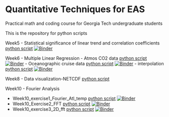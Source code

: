 # Quantitative Techniques for EAS 
Practical math and coding course for Georgia Tech undergraduate students

This is the repository for python scripts

Week5 - Statistical significance of linear trend and correlation coefficients [python script](https://github.com/eas2655-taka/python_scripts/blob/main/F2021/Week5_exercise.ipynb) [![Binder](https://mybinder.org/badge_logo.svg)](https://mybinder.org/v2/gh/eas2655-taka/python_scripts/HEAD?filepath=F2021%2FWeek5_exercise.ipynb)

Week6 - Multiple Linear Regression - Atmos CO2 data [python script](https://github.com/eas2655-taka/python_scripts/blob/main/F2021/week6_MLR_atmosCO2.ipynb) [![Binder](https://mybinder.org/badge_logo.svg)](https://mybinder.org/v2/gh/eas2655-taka/python_scripts/HEAD?filepath=F2021%2Fweek6_MLR_atmosCO2.ipynb) - Oceanographic cruise data [python script](https://github.com/eas2655-taka/python_scripts/blob/main/F2021/week6_MLR_ocean.ipynb) [![Binder](https://mybinder.org/badge_logo.svg)](https://mybinder.org/v2/gh/eas2655-taka/python_scripts/HEAD?filepath=F2021%2Fweek6_MLR_ocean.ipynb) - interpolation [python script](https://github.com/eas2655-taka/python_scripts/blob/main/F2021/interpolation.ipynb) [![Binder](https://mybinder.org/badge_logo.svg)](https://mybinder.org/v2/gh/eas2655-taka/python_scripts/HEAD?filepath=F2021%2Finterpolation.ipynb)

Week8 - Data visualization-NETCDF [python script](https://github.com/eas2655-taka/python_scripts/blob/main/F2021/Week8_exercise1_NETCDF.ipynb)  

Week10 - Fourier Analysis 
- Week10_exercise1_Fourier_Atl_temp [python script](https://github.com/eas2655-taka/python_scripts/blob/main/F2021/Week10_exercise1_Fourier_Atl_temp.ipynb)  [![Binder](https://mybinder.org/badge_logo.svg)](https://mybinder.org/v2/gh/eas2655-taka/python_scripts/HEAD?labpath=%2FF2021%2FWeek10_exercise1_Fourier_Atl_temp.ipynb) 
- Week10_Exercise2_FFT [python script](https://github.com/eas2655-taka/python_scripts/blob/main/F2021/Week10_Exercise2_FFT.ipynb)  [![Binder](https://mybinder.org/badge_logo.svg)](https://mybinder.org/v2/gh/eas2655-taka/python_scripts/HEAD?labpath=%2FF2021%2FWeek10_Exercise2_FFT.ipynb)
- Week10_exercise3_2D_fft [python script](https://github.com/eas2655-taka/python_scripts/blob/main/F2021/Week10_exercise3_2D_fft.ipynb)  [![Binder](https://mybinder.org/badge_logo.svg)](https://mybinder.org/v2/gh/eas2655-taka/python_scripts/HEAD?labpath=%2FF2021%2FWeek10_exercise3_2D_fft.ipynb)
